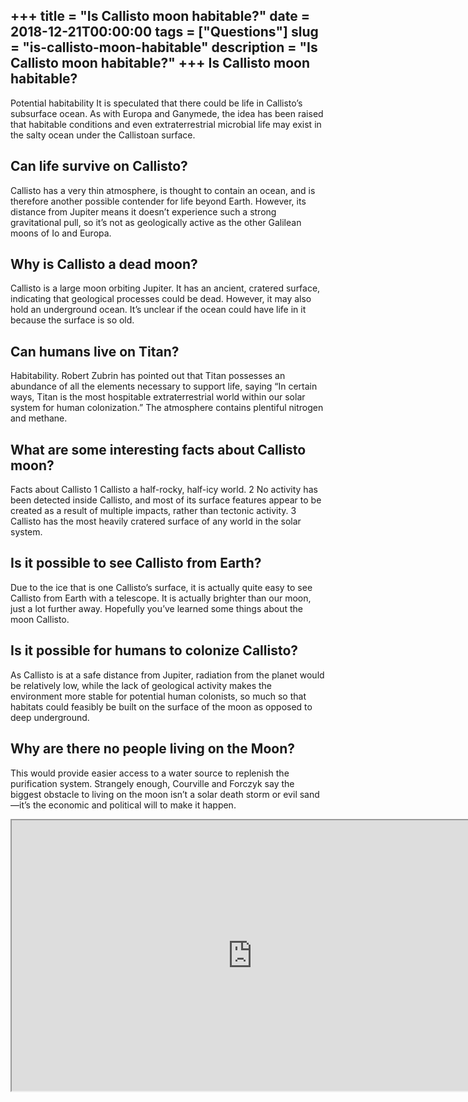 +++
title = "Is Callisto moon habitable?"
date = 2018-12-21T00:00:00
tags = ["Questions"]
slug = "is-callisto-moon-habitable"
description = "Is Callisto moon habitable?"
+++
Is Callisto moon habitable?
---------------------------

Potential habitability It is speculated that there could be life in Callisto’s subsurface ocean. As with Europa and Ganymede, the idea has been raised that habitable conditions and even extraterrestrial microbial life may exist in the salty ocean under the Callistoan surface.

Can life survive on Callisto?
-----------------------------

Callisto has a very thin atmosphere, is thought to contain an ocean, and is therefore another possible contender for life beyond Earth. However, its distance from Jupiter means it doesn’t experience such a strong gravitational pull, so it’s not as geologically active as the other Galilean moons of Io and Europa.

Why is Callisto a dead moon?
----------------------------

Callisto is a large moon orbiting Jupiter. It has an ancient, cratered surface, indicating that geological processes could be dead. However, it may also hold an underground ocean. It’s unclear if the ocean could have life in it because the surface is so old.

Can humans live on Titan?
-------------------------

Habitability. Robert Zubrin has pointed out that Titan possesses an abundance of all the elements necessary to support life, saying “In certain ways, Titan is the most hospitable extraterrestrial world within our solar system for human colonization.” The atmosphere contains plentiful nitrogen and methane.

What are some interesting facts about Callisto moon?
----------------------------------------------------

Facts about Callisto 1 Callisto a half-rocky, half-icy world. 2 No activity has been detected inside Callisto, and most of its surface features appear to be created as a result of multiple impacts, rather than tectonic activity. 3 Callisto has the most heavily cratered surface of any world in the solar system.

Is it possible to see Callisto from Earth?
------------------------------------------

Due to the ice that is one Callisto’s surface, it is actually quite easy to see Callisto from Earth with a telescope. It is actually brighter than our moon, just a lot further away. Hopefully you’ve learned some things about the moon Callisto.

Is it possible for humans to colonize Callisto?
-----------------------------------------------

As Callisto is at a safe distance from Jupiter, radiation from the planet would be relatively low, while the lack of geological activity makes the environment more stable for potential human colonists, so much so that habitats could feasibly be built on the surface of the moon as opposed to deep underground.

Why are there no people living on the Moon?
-------------------------------------------

This would provide easier access to a water source to replenish the purification system. Strangely enough, Courville and Forczyk say the biggest obstacle to living on the moon isn’t a solar death storm or evil sand—it’s the economic and political will to make it happen.

<iframe allow="accelerometer; autoplay; clipboard-write; encrypted-media; gyroscope; picture-in-picture" allowfullscreen="" class="__youtube_prefs__  epyt-is-override  no-lazyload" data-no-lazy="1" data-origheight="433" data-origwidth="770" data-skipgform_ajax_framebjll="" height="433" id="_ytid_32598" loading="lazy" src="https://www.youtube.com/embed/xGpls1Xl6pM?enablejsapi=1&autoplay=0&cc_load_policy=0&cc_lang_pref=&iv_load_policy=1&loop=0&modestbranding=0&rel=1&fs=1&playsinline=0&autohide=2&theme=dark&color=red&controls=1&" title="YouTube player" width="770"></iframe>